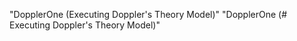 "DopplerOne (Executing Doppler's Theory Model)" 
"DopplerOne (# Executing Doppler's Theory Model)" 
